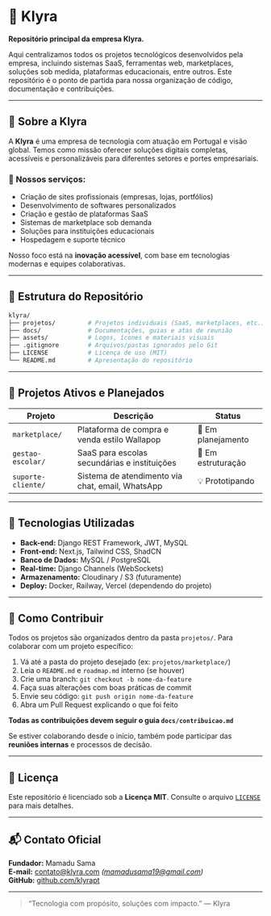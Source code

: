 # 🚀 Klyra

**Repositório principal da empresa Klyra.**

Aqui centralizamos todos os projetos tecnológicos desenvolvidos pela empresa, incluindo sistemas SaaS, ferramentas web, marketplaces, soluções sob medida, plataformas educacionais, entre outros. Este repositório é o ponto de partida para nossa organização de código, documentação e contribuições.

---

## 🧭 Sobre a Klyra

A **Klyra** é uma empresa de tecnologia com atuação em Portugal e visão global. Temos como missão oferecer soluções digitais completas, acessíveis e personalizáveis para diferentes setores e portes empresariais.

### 🎯 Nossos serviços:
- Criação de sites profissionais (empresas, lojas, portfólios)
- Desenvolvimento de softwares personalizados
- Criação e gestão de plataformas SaaS
- Sistemas de marketplace sob demanda
- Soluções para instituições educacionais
- Hospedagem e suporte técnico

Nosso foco está na **inovação acessível**, com base em tecnologias modernas e equipes colaborativas.

---

## 📁 Estrutura do Repositório

```bash
klyra/
├── projetos/         # Projetos individuais (SaaS, marketplaces, etc.)
├── docs/             # Documentações, guias e atas de reunião
├── assets/           # Logos, ícones e materiais visuais
├── .gitignore        # Arquivos/pastas ignorados pelo Git
├── LICENSE           # Licença de uso (MIT)
└── README.md         # Apresentação do repositório
```

---

## 🧩 Projetos Ativos e Planejados

| Projeto               | Descrição                                  | Status         |
|----------------------|----------------------------------------------|----------------|
| `marketplace/`       | Plataforma de compra e venda estilo Wallapop | 🚧 Em planejamento |
| `gestao-escolar/`    | SaaS para escolas secundárias e instituições | 📌 Em estruturação |
| `suporte-cliente/`   | Sistema de atendimento via chat, email, WhatsApp | 💡 Prototipando |

---

## 🧰 Tecnologias Utilizadas

- **Back-end:** Django REST Framework, JWT, MySQL
- **Front-end:** Next.js, Tailwind CSS, ShadCN
- **Banco de Dados:** MySQL / PostgreSQL
- **Real-time:** Django Channels (WebSockets)
- **Armazenamento:** Cloudinary / S3 (futuramente)
- **Deploy:** Docker, Railway, Vercel (dependendo do projeto)

---

## 🤝 Como Contribuir

Todos os projetos são organizados dentro da pasta `projetos/`.
Para colaborar com um projeto específico:

1. Vá até a pasta do projeto desejado (ex: `projetos/marketplace/`)
2. Leia o `README.md` e `roadmap.md` interno (se houver)
3. Crie uma branch: `git checkout -b nome-da-feature`
4. Faça suas alterações com boas práticas de commit
5. Envie seu código: `git push origin nome-da-feature`
6. Abra um Pull Request explicando o que foi feito

**Todas as contribuições devem seguir o guia `docs/contribuicao.md`**

Se estiver colaborando desde o início, também pode participar das **reuniões internas** e processos de decisão.

---

## 📝 Licença

Este repositório é licenciado sob a **Licença MIT**. Consulte o arquivo [`LICENSE`](LICENSE) para mais detalhes.

---

## 📬 Contato Oficial

**Fundador:** Mamadu Sama  
**E-mail:** contato@klyra.com *(mamadusama19@gmail.com)*  
**GitHub:** [github.com/klyrapt](https://github.com/klyrapt)

---

> “Tecnologia com propósito, soluções com impacto.” — Klyra

